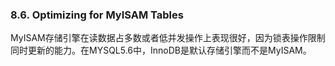 ###  8.6. Optimizing for MyISAM Tables

MyISAM存储引擎在读数据占多数或者低并发操作上表现很好，因为锁表操作限制同时更新的能力。在MYSQL5.6中，InnoDB是默认存储引擎而不是MyISAM。

